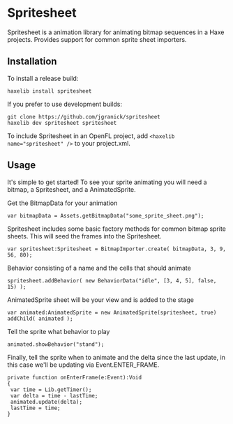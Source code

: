 # Spritesheet

Spritesheet is a animation library for animating bitmap sequences in a Haxe projects.  Provides support for common sprite sheet importers.

## Installation

To install a release build:
	
	haxelib install spritesheet
	
If you prefer to use development builds:
	
	git clone https://github.com/jgranick/spritesheet
	haxelib dev spritesheet spritesheet

To include Spritesheet in an OpenFL project, add `<haxelib name="spritesheet" />` to your project.xml.

## Usage

It's simple to get started!  To see your sprite animating you will need a bitmap, a Spritesheet, and a AnimatedSprite.

Get the BitmapData for your animation
```as3
var bitmapData = Assets.getBitmapData("some_sprite_sheet.png");
```

Spritesheet includes some basic factory methods for common bitmap sprite sheets. This will seed the frames into the Spritesheet.
```as3
var spritesheet:Spritesheet = BitmapImporter.create( bitmapData, 3, 9, 56, 80);
```

Behavior consisting of a name and the cells that should animate
```as3
spritesheet.addBehavior( new BehaviorData("idle", [3, 4, 5], false, 15) );
```

AnimatedSprite sheet will be your view and is added to the stage
```as3
var animated:AnimatedSprite = new AnimatedSprite(spritesheet, true)
addChild( animated );
```

Tell the sprite what behavior to play
```as3
animated.showBehavior("stand");
```
Finally, tell the sprite when to animate and the delta since the last update, in this case we'll be updating via Event.ENTER_FRAME.
```as3
private function onEnterFrame(e:Event):Void
{
 var time = Lib.getTimer();
 var delta = time - lastTime;
 animated.update(delta);
 lastTime = time;
}
```